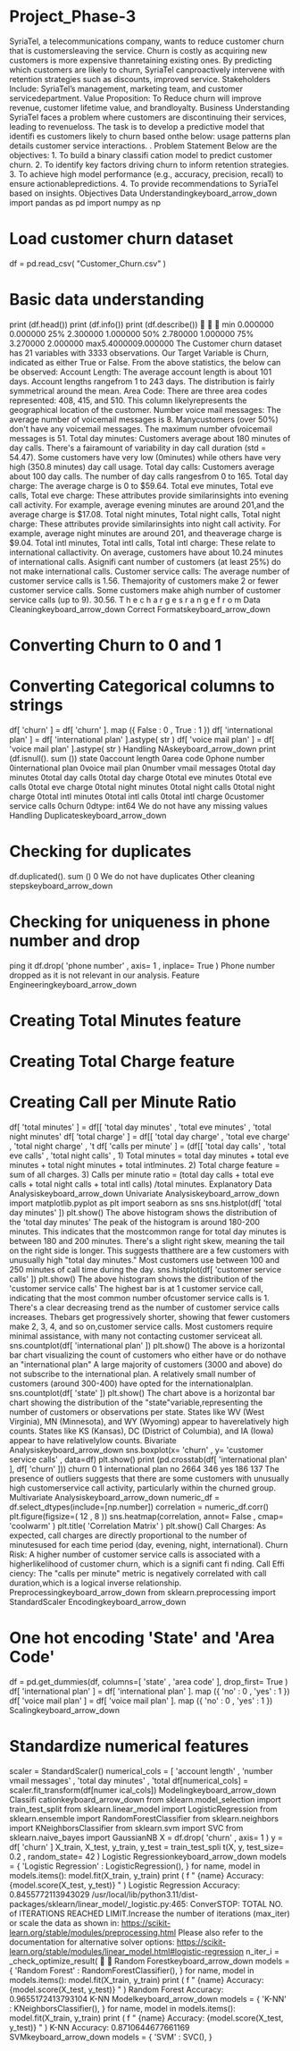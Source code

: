 # Project_Phase-3
SyriaTel, a telecommunications company, wants to reduce customer churn that is customersleaving the service. Churn is costly as acquiring new customers is more expensive thanretaining existing ones. By predicting which customers are likely to churn, SyriaTel canproactively intervene with retention strategies such as discounts, improved service.
Stakeholders Include: SyriaTel’s management, marketing team, and customer servicedepartment.
Value Proposition: To Reduce churn will improve revenue, customer lifetime value, and brandloyalty.
Business Understanding
SyriaTel faces a problem where customers are discontinuing their services, leading to revenueloss. The task is to develop a predictive model that identifi es customers likely to churn based onthe below:
usage patterns
plan details
customer service interactions.
.
Problem Statement
Below are the objectives:
1.
To build a binary classifi cation model to predict customer churn.
2.
To identify key factors driving churn to inform retention strategies.
3.
To achieve high model performance (e.g., accuracy, precision, recall) to ensure actionablepredictions.
4.
To provide recommendations to SyriaTel based on insights.
Objectives
Data Understandingkeyboard_arrow_down
import
pandas
as
pd
import
numpy
as
np
# Load customer churn dataset
df = pd.read_csv(
"Customer_Churn.csv"
)
# Basic data understanding
print
(df.head())
print
(df.info())
print
(df.describe())



min 0.000000 0.000000 25% 2.300000 1.000000 50% 2.780000 1.000000 75% 3.270000 2.000000 max5.4000009.000000
The Customer churn dataset has 21 variables with 3333 observations.
Our Target Variable is Churn, indicated as either True or False.
From the above statistics, the below can be observed:
Account Length: The average account length is about 101 days. Account lengths rangefrom 1 to 243 days. The distribution is fairly symmetrical around the mean.
Area Code: There are three area codes represented: 408, 415, and 510. This column likelyrepresents the geographical location of the customer.
Number voice mail messages: The average number of voicemail messages is 8. Manycustomers (over 50%) don't have any voicemail messages. The maximum number ofvoicemail messages is 51.
Total day minutes: Customers average about 180 minutes of day calls. There's a fairamount of variability in day call duration (std = 54.47). Some customers have very low (0minutes) while others have very high (350.8 minutes) day call usage.
Total day calls: Customers average about 100 day calls. The number of day calls rangesfrom 0 to 165.
Total day charge: The average charge is
0 to $59.64.
Total eve minutes, Total eve calls, Total eve charge: These attributes provide similarinsights into evening call activity. For example, average evening minutes are around 201,and the average charge is $17.08.
Total night minutes, Total night calls, Total night charge: These attributes provide similarinsights into night call activity. For example, average night minutes are around 201, and theaverage charge is $9.04.
Total intl minutes, Total intl calls, Total intl charge: These relate to international callactivity. On average, customers have about 10.24 minutes of international calls. Asignifi cant number of customers (at least 25%) do not make international calls.
Customer service calls: The average number of customer service calls is 1.56. Themajority of customers make 2 or fewer customer service calls. Some customers make ahigh number of customer service calls (up to 9).
30.56.
T
h
e
c
h
a
r
g
e
s
r
a
n
g
e
f
r
o
m
Data Cleaningkeyboard_arrow_down
Correct Formatskeyboard_arrow_down
# Converting Churn to 0 and 1
# Converting Categorical columns to strings
df[
'churn'
] = df[
'churn'
].
map
({
False
:
0
,
True
:
1
})
df[
'international plan'
] = df[
'international plan'
].astype(
str
)
df[
'voice mail plan'
] = df[
'voice mail plan'
].astype(
str
)
Handling NAskeyboard_arrow_down
print
(df.isnull().
sum
())
state 0account length 0area code 0phone number 0international plan 0voice mail plan 0number vmail messages 0total day minutes 0total day calls 0total day charge 0total eve minutes 0total eve calls 0total eve charge 0total night minutes 0total night calls 0total night charge 0total intl minutes 0total intl calls 0total intl charge 0customer service calls 0churn 0dtype: int64
We do not have any missing values
Handling Duplicateskeyboard_arrow_down
# Checking for duplicates
df.duplicated().
sum
()
0
We do not have duplicates
Other cleaning stepskeyboard_arrow_down
# Checking for uniqueness in phone number and drop
ping it
df.drop(
'phone number'
, axis=
1
, inplace=
True
)
Phone number dropped as it is not relevant in our analysis.
Feature Engineeringkeyboard_arrow_down
# Creating Total Minutes feature
# Creating Total Charge feature
# Creating Call per Minute Ratio
df[
'total minutes'
] = df[[
'total day minutes'
,
'total eve minutes'
,
'total night minutes'
df[
'total charge'
] = df[[
'total day charge'
,
'total eve charge'
,
'total night charge'
,
't
df[
'calls per minute'
] = (df[[
'total day calls'
,
'total eve calls'
,
'total night calls'
,
1)
Total minutes
= total day minutes + total eve minutes + total night minutes + total intlminutes.
2)
Total charge feature
= sum of all charges.
3)
Calls per minute ratio
= (total day calls + total eve calls + total night calls + total intl calls) /total minutes.
Explanatory Data Analysiskeyboard_arrow_down
Univariate Analysiskeyboard_arrow_down
import
matplotlib.pyplot
as
plt
import
seaborn
as
sns
sns.histplot(df[
'total day minutes'
])
plt.show()
The above histogram shows the distribution of the 'total day minutes'
The peak of the histogram is around 180-200 minutes. This indicates that the mostcommon range for total day minutes is between 180 and 200 minutes.
There's a slight right skew, meaning the tail on the right side is longer. This suggests thatthere are a few customers with unusually high "total day minutes."
Most customers use between 100 and 250 minutes of call time during the day.
sns.histplot(df[
'customer service calls'
])
plt.show()
The above histogram shows the distribution of the 'customer service calls'
The highest bar is at 1 customer service call, indicating that the most common number ofcustomer service calls is 1.
There's a clear decreasing trend as the number of customer service calls increases. Thebars get progressively shorter, showing that fewer customers make 2, 3, 4, and so on,customer service calls.
Most customers require minimal assistance, with many not contacting customer serviceat all.
sns.countplot(df[
'international plan'
])
plt.show()
The above is a horizontal bar chart visualizing the count of customers who either have or do nothave an "international plan"
A large majority of customers (3000 and above) do not subscribe to the international plan.
A relatively small number of customers (around 300-400) have opted for the internationalplan.
sns.countplot(df[
'state'
])
plt.show()
The chart above is a horizontal bar chart showing the distribution of the "state"variable,representing the number of customers or observations per state.
States like WV (West Virginia), MN (Minnesota), and WY (Wyoming) appear to haverelatively high counts.
States like KS (Kansas), DC (District of Columbia), and IA (Iowa) appear to have relativelylow counts.
Bivariate Analysiskeyboard_arrow_down
sns.boxplot(x=
'churn'
, y=
'customer service calls'
, data=df)
plt.show()
print
(pd.crosstab(df[
'international plan'
], df[
'churn'
]))
churn 0 1
international plan
no 2664 346
yes 186 137
The presence of outliers suggests that there are some customers with unusually high customerservice call activity, particularly within the churned group.
Multivariate Analysiskeyboard_arrow_down
numeric_df = df.select_dtypes(include=[np.number])
correlation = numeric_df.corr()
plt.figure(figsize=(
12
,
8
))
sns.heatmap(correlation, annot=
False
, cmap=
'coolwarm'
)
plt.title(
'Correlation Matrix'
)
plt.show()
Call Charges: As expected, call charges are directly proportional to the number of minutesused for each time period (day, evening, night, international).
Churn Risk: A higher number of customer service calls is associated with a higherlikelihood of customer churn, which is a signifi cant fi nding.
Call Effi ciency: The "calls per minute" metric is negatively correlated with call duration,which is a logical inverse relationship.
Preprocessingkeyboard_arrow_down
from
sklearn.preprocessing
import
StandardScaler
Encodingkeyboard_arrow_down
# One hot encoding 'State' and 'Area Code'
df = pd.get_dummies(df, columns=[
'state'
,
'area code'
], drop_first=
True
)
df[
'international plan'
] = df[
'international plan'
].
map
({
'no'
:
0
,
'yes'
:
1
})
df[
'voice mail plan'
] = df[
'voice mail plan'
].
map
({
'no'
:
0
,
'yes'
:
1
})
Scalingkeyboard_arrow_down
# Standardize numerical features
scaler = StandardScaler()
numerical_cols = [
'account length'
,
'number vmail messages'
,
'total day minutes'
,
'total
df[numerical_cols] = scaler.fit_transform(df[numer
ical_cols])
Modelingkeyboard_arrow_down
Classifi cationkeyboard_arrow_down
from
sklearn.model_selection
import
train_test_split
from
sklearn.linear_model
import
LogisticRegression
from
sklearn.ensemble
import
RandomForestClassifier
from
sklearn.neighbors
import
KNeighborsClassifier
from
sklearn.svm
import
SVC
from
sklearn.naive_bayes
import
GaussianNB
X = df.drop(
'churn'
, axis=
1
)
y = df[
'churn'
]
X_train, X_test, y_train, y_test = train_test_spli
t(X, y, test_size=
0.2
, random_state=
42
)
Logistic Regressionkeyboard_arrow_down
models = {
'Logistic Regression'
: LogisticRegression(),
}
for
name, model
in
models.items():
model.fit(X_train, y_train)
print
(
f
"
{name}
Accuracy:
{model.score(X_test, y_test)}
"
)
Logistic Regression Accuracy: 0.8455772113943029
/usr/local/lib/python3.11/dist-packages/sklearn/linear_model/_logistic.py:465: ConverSTOP: TOTAL NO. of ITERATIONS REACHED LIMIT.Increase the number of iterations (max_iter) or scale the data as shown in:
https://scikit-learn.org/stable/modules/preprocessing.html
Please also refer to the documentation for alternative solver options:
https://scikit-learn.org/stable/modules/linear_model.html#logistic-regression
n_iter_i = _check_optimize_result(
 
Random Forestkeyboard_arrow_down
models = {
'Random Forest'
: RandomForestClassifier(),
}
for
name, model
in
models.items():
model.fit(X_train, y_train)
print
(
f
"
{name}
Accuracy:
{model.score(X_test, y_test)}
"
)
Random Forest Accuracy: 0.9655172413793104
K-NN Modelkeyboard_arrow_down
models = {
'K-NN'
: KNeighborsClassifier(),
}
for
name, model
in
models.items():
model.fit(X_train, y_train)
print
(
f
"
{name}
Accuracy:
{model.score(X_test, y_test)}
"
)
K-NN Accuracy: 0.8710644677661169
SVMkeyboard_arrow_down
models = {
'SVM'
: SVC(),
}
